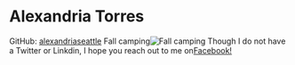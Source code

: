 # Alexandria Torres
GitHub: [alexandriaseattle](https://github.com/alexandriaseattle)
Fall camping![Fall camping](http://photos-c.ak.instagram.com/hphotos-ak-xpa1/t51.2885-15/10724639_772399382820650_1656398146_n.jpg)
Though I do not have a Twitter or Linkdin, I hope you reach out to me on[Facebook!](https://www.facebook.com/Alexandria.Angeles.9)
